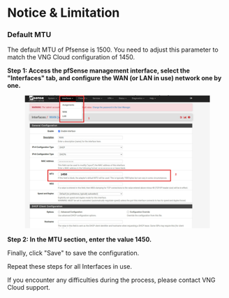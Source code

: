 # Notice & Limitation

### Default MTU

The default MTU of Pfsense is 1500. You need to adjust this parameter to match the VNG Cloud configuration of 1450.

**Step 1: Access the pfSense management interface, select the "Interfaces" tab, and configure the WAN (or LAN in use) network one by one.**

<figure><img src="../../../../.gitbook/assets/image (6) (1) (1) (1) (1) (1) (1).png" alt=""><figcaption></figcaption></figure>

**Step 2: In the MTU section, enter the value 1450.**

Finally, click "Save" to save the configuration.

Repeat these steps for all Interfaces in use.

If you encounter any difficulties during the process, please contact VNG Cloud support.
